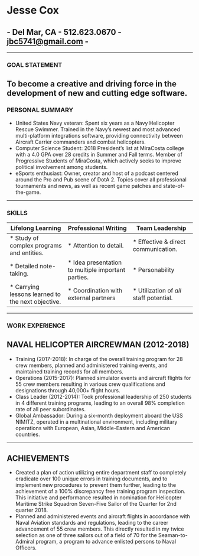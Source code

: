 # Jesse Cox
## - Del Mar, CA - 512.623.0670 - jbc5741@gmail.com -
---
### GOAL STATEMENT
To become a creative and driving force in the development of new and cutting edge software.
---
### PERSONAL SUMMARY
* United States Navy veteran: Spent six years as a Navy Helicopter Rescue Swimmer. Trained in the Navy’s newest and most advanced multi-platform integrations software, providing connectivity between Aircraft Carrier commanders and combat helicopters.
* Computer Science Student: 2018 President’s list at MiraCosta college with a 4.0 GPA over 28 credits in Summer and Fall terms. Member of Progressive Students of MiraCosta, which actively seeks to improve political involvement among students.
* eSports enthusiast: Owner, creator and host of a podcast centered around the Pro and Pub scene of DotA 2. Topics cover all professional tournaments and news, as well as recent game patches and state-of-the-game.
---
### SKILLS
Lifelong Learning | Professional Writing | Team Leadership
----------------- | -------------------- | ---------------
 * Study of complex programs and entities. | * Attention to detail. | * Effective & direct communication.
 * Detailed note-taking. | * Idea presentation to multiple important parties. | * Personability
 * Carrying lessons learned to the next objective. | * Coordination with external partners | * Utilization of *all* staff potential.
 ---
 ### WORK EXPERIENCE
 ## NAVAL HELICOPTER AIRCREWMAN (2012-2018)
* Training (2017-2018): In charge of the overall training program for 28 crew members, planned and administered training events, and maintained training records for all members.
* Operations (2015-2017): Planned simulator events and aircraft flights for 55 crew members resulting in various crew qualifications and designations through 40,000+ flight hours.
* Class Leader (2012-2014): Took professional leadership of 250 students in 4 different training programs, leading to an overall 98% completion rate of all peer subordinates.
* Global Ambassador: During a six-month deployment aboard the USS NIMITZ, operated in a multinational environment, including military operations with European, Asian, Middle-Eastern and American countries.
---
## ACHIEVEMENTS
* Created a plan of action utilizing entire department staff to completely eradicate over 100 unique errors in training documents, and to implement new procedures to prevent them further, leading to the achievement of a 100% discrepancy free training program inspection. This initiative and performance resulted in nomination for Helicopter Maritime Strike Squadron Seven-Five Sailor of the Quarter for 2nd quarter 2018.
* Planned and administered events and aircraft flights in accordance with Naval Aviation standards and regulations, leading to the career advancement of 55 crew members. This directly resulted in my twice selection as one of three sailors out of a field of 70 for the Seaman-to-Admiral program, a program to advance enlisted persons to Naval Officers.



